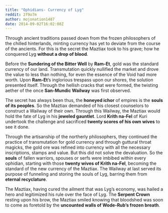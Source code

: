 ```yaml
---
title: "Ophidians- Currency of Lyg"
reddit: 2f9o7m
author: mojonation1487
date: 2014-09-02T16:02:08Z
---
```


Through ancient traditions passed down from the frozen philosophers of the chilled hinterlands, minting currency has yet to deviate from the course of the ancients. For this is the secret the Maztiax took to his grave; how he conquered Lyg **without a drop of blood**.

Before the **Sundering of the Bitter Well** by **Ram-Et**, gold was the standard currency of our land. Transmutation quickly nullified the market and drove the value to less than nothing, for even the essence of the Void had more worth. Upon **Ram-Et**’s inglorious trespass upon our shores, the solution presented itself. Through the hellish cracks that were formed, the twisting aether of the once **San-Mundic Wailway** was first observed. 

The secret has always been thus, the **honeyed ichor** of empires is the **souls of its peoples**. So the Maztiax demanded of his closest counselors to construct a Wailway of their own. Through this Wailway, the Maztiax would hold the fate of Lyg in his **jeweled gauntlet**. Lord **Krith na-Fel** of Kuri undertook the challenge and sacrificed **twenty scores of his own wives** to see it done. 

Through the artisanship of the northerly philosophers, they continued the practice of transmutation for gold currency and through guttural throat magicks, the gold ore was refined into currency with all the necessary inscriptions, stamps and value. But this did not solve the devaluation. So the **souls** of fallen warriors, spouses or serfs were imbibed within every ophidian, starting with those **twenty wives of Krith na-Fel**, becoming the standard of the new currency of the Maztiax. The Wailway at last served its purpose of funneling and storing the souls of Lyg, barring them from **eternal recyclature**. 

The Maztiax, having cured the ailment that was Lyg’s economy, was hailed a hero and legitimized his rule over the face of Lyg. The **Serpent Crown** resting upon his brow, the Maztiax smiled knowing that bloodshed was soon to come as foretold by the **uncounted walls of Wode-Rub’s frozen breath**.


